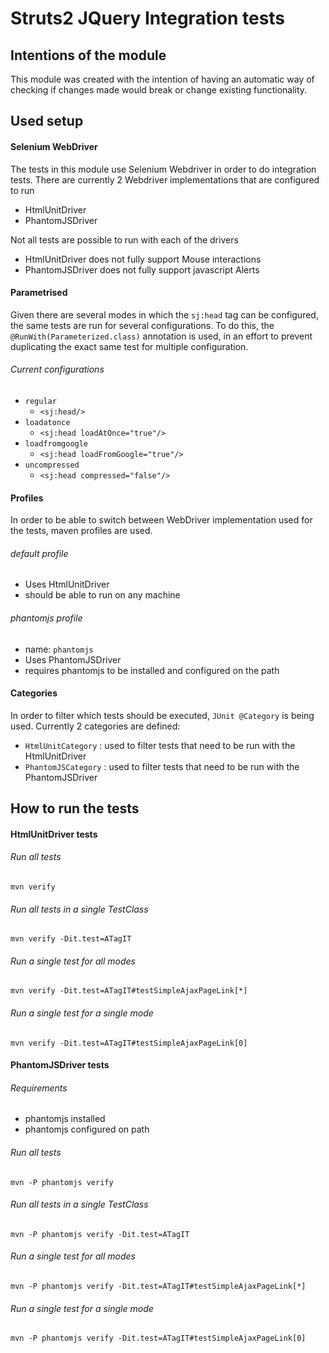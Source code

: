 # Struts2 JQuery Integration tests
## Intentions of the module
This module was created with the intention of having an automatic way of checking if changes made would break or change existing functionality.
## Used setup
#### Selenium WebDriver
The tests in this module use Selenium Webdriver in order to do integration tests.
There are currently 2 Webdriver implementations that are configured to run
- HtmlUnitDriver
- PhantomJSDriver

Not all tests are possible to run with each of the drivers
- HtmlUnitDriver does not fully support Mouse interactions 
- PhantomJSDriver does not fully support javascript Alerts
#### Parametrised
Given there are several modes in which the `sj:head` tag can be configured, the same tests are run for several configurations.
To do this, the `@RunWith(Parameterized.class)` annotation is used, in an effort to prevent duplicating the exact same test for multiple configuration.
###### Current configurations
- `regular`
  - `<sj:head/>`
- `loadatonce`
  - `<sj:head loadAtOnce="true"/>`
- `loadfromgoogle`
  - `<sj:head loadFromGoogle="true"/>`
- `uncompressed`
  - `<sj:head compressed="false"/>`
#### Profiles
In order to be able to switch between WebDriver implementation used for the tests, maven profiles are used.
###### default profile
* Uses HtmlUnitDriver
* should be able to run on any machine
###### phantomjs profile
* name: `phantomjs`
* Uses PhantomJSDriver
* requires phantomjs to be installed and configured on the path
#### Categories
In order to filter which tests should be executed, `JUnit @Category` is being used.
Currently 2 categories are defined:
- `HtmlUnitCategory` : used to filter tests that need to be run with the HtmlUnitDriver
- `PhantomJSCategory` : used to filter tests that need to be run with the PhantomJSDriver
## How to run the tests
#### HtmlUnitDriver tests
###### Run all tests
    mvn verify
###### Run all tests in a single TestClass
    mvn verify -Dit.test=ATagIT
###### Run a single test for all modes
    mvn verify -Dit.test=ATagIT#testSimpleAjaxPageLink[*]
###### Run a single test for a single mode
    mvn verify -Dit.test=ATagIT#testSimpleAjaxPageLink[0]
#### PhantomJSDriver tests
###### Requirements
- phantomjs installed
- phantomjs configured on path
###### Run all tests
    mvn -P phantomjs verify
###### Run all tests in a single TestClass
    mvn -P phantomjs verify -Dit.test=ATagIT
###### Run a single test for all modes
    mvn -P phantomjs verify -Dit.test=ATagIT#testSimpleAjaxPageLink[*]
###### Run a single test for a single mode
    mvn -P phantomjs verify -Dit.test=ATagIT#testSimpleAjaxPageLink[0]


